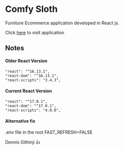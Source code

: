 # Comfy Sloth

Furniture Ecommerce application developed in React js.

Click [here](https://comfy-sloth-ke.netlify.app) to visit application

## Notes

#### Older React Version

```
"react": "^16.13.1",
"react-dom": "^16.13.1",
"react-scripts": "3.4.3",
```

#### Current React Version

```
"react": "^17.0.1",
"react-dom": "^17.0.1",
"react-scripts": "4.0.0",
```

#### Alternative fix

.env file in the root
FAST_REFRESH=FALSE


Dennis Githinji 👍
